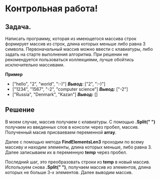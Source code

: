 # Контрольная работа!

## Задача.

Написать программу, которая из имеющегося массива строк формирует массив из строк, длина которых меньше либо
равна 3 символа. Первоначальный массив можно ввести с клавиатуры, либо задать на старте выполнения алгоритма.
При решении не рекомендуется пользоваться коллекциями, лучше обойтись исключительно массивами.

**Пример**
* ["hello", "2", "world", ":-)"] ***Вывод:*** ["2", ":-)"]
* ["1234", "1567", "-2", "computer science"] ***Вывод:*** ["-2"]
* ["Russia", "Denmark", "Kazan"] ***Вывод:*** [] 

## Решение

В моем случае, массив получаем с клавиатуры. С помощью **.Split(" ")** получаем из введенных слов в консоли через пробел, массив. Полученный масив присваеваем переменной **array**. 

Далее с помощью метода **FindElementsLen3** проходим по всему массиву и находим элементы, длина которых меньше, либо равна 3. Далее записываем их в переменную **temp** через пробел.

Последний шаг, это преобразовать строки из **temp** в новый массив. Используем снова **.Split(" ")**, получаем массив из элементов, длина которых не больше 3-х элементов. Далее выводим массив.
